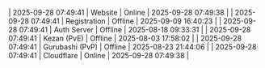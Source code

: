 | 2025-09-28 07:49:41 | Website | Online | 2025-09-28 07:49:38 |
| 2025-09-28 07:49:41 | Registration | Offline | 2025-09-09 16:40:23 |
| 2025-09-28 07:49:41 | Auth Server | Offline | 2025-08-18 09:33:31 |
| 2025-09-28 07:49:41 | Kezan (PvE) | Offline | 2025-08-03 17:58:02 |
| 2025-09-28 07:49:41 | Gurubashi (PvP) | Offline | 2025-08-23 21:44:06 |
| 2025-09-28 07:49:41 | Cloudflare | Online | 2025-09-28 07:49:38 |
